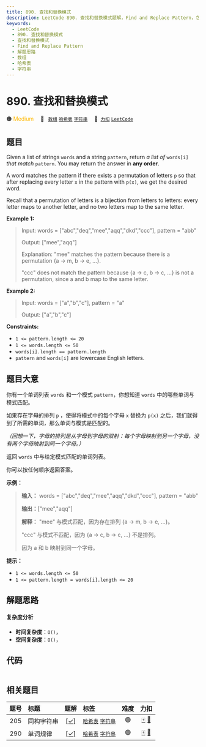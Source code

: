 ```yaml
---
title: 890. 查找和替换模式
description: LeetCode 890. 查找和替换模式题解，Find and Replace Pattern，包含解题思路、复杂度分析以及完整的 JavaScript 代码实现。
keywords:
  - LeetCode
  - 890. 查找和替换模式
  - 查找和替换模式
  - Find and Replace Pattern
  - 解题思路
  - 数组
  - 哈希表
  - 字符串
---
```


# 890. 查找和替换模式

🟠 <font color=#ffb800>Medium</font>&emsp; 🔖&ensp; [`数组`](/tag/array.md) [`哈希表`](/tag/hash-table.md) [`字符串`](/tag/string.md)&emsp; 🔗&ensp;[`力扣`](https://leetcode.cn/problems/find-and-replace-pattern) [`LeetCode`](https://leetcode.com/problems/find-and-replace-pattern)

## 题目

Given a list of strings `words` and a string `pattern`, return _a list of_
`words[i]` _that match_ `pattern`. You may return the answer in **any order**.

A word matches the pattern if there exists a permutation of letters `p` so
that after replacing every letter `x` in the pattern with `p(x)`, we get the
desired word.

Recall that a permutation of letters is a bijection from letters to letters:
every letter maps to another letter, and no two letters map to the same
letter.



**Example 1:**

> Input: words = ["abc","deq","mee","aqq","dkd","ccc"], pattern = "abb"
> 
> Output: ["mee","aqq"]
> 
> Explanation: "mee" matches the pattern because there is a permutation {a -> m, b -> e, ...}. 
> 
> "ccc" does not match the pattern because {a -> c, b -> c, ...} is not a permutation, since a and b map to the same letter.

**Example 2:**

> Input: words = ["a","b","c"], pattern = "a"
> 
> Output: ["a","b","c"]

**Constraints:**

  * `1 <= pattern.length <= 20`
  * `1 <= words.length <= 50`
  * `words[i].length == pattern.length`
  * `pattern` and `words[i]` are lowercase English letters.


## 题目大意

你有一个单词列表 `words` 和一个模式  `pattern`，你想知道 `words` 中的哪些单词与模式匹配。

如果存在字母的排列 `p` ，使得将模式中的每个字母 `x` 替换为 `p(x)` 之后，我们就得到了所需的单词，那么单词与模式是匹配的。

_（回想一下，字母的排列是从字母到字母的双射：每个字母映射到另一个字母，没有两个字母映射到同一个字母。）_

返回 `words` 中与给定模式匹配的单词列表。

你可以按任何顺序返回答案。



**示例：**

> 
> 
> 
> 
> 
> **输入：** words = ["abc","deq","mee","aqq","dkd","ccc"], pattern = "abb"
> 
> **输出：**["mee","aqq"]
> 
> **解释：** "mee" 与模式匹配，因为存在排列 {a -> m, b -> e, ...}。
> 
> "ccc" 与模式不匹配，因为 {a -> c, b -> c, ...} 不是排列。
> 
> 因为 a 和 b 映射到同一个字母。



**提示：**

  * `1 <= words.length <= 50`
  * `1 <= pattern.length = words[i].length <= 20`


## 解题思路

#### 复杂度分析

- **时间复杂度**：`O()`，
- **空间复杂度**：`O()`，

## 代码

```javascript

```

## 相关题目

<!-- prettier-ignore -->
| 题号 | 标题 | 题解 | 标签 | 难度 | 力扣 |
| :------: | :------ | :------: | :------ | :------: | :------: |
| 205 | 同构字符串 | [[✓]](/problem/0205.md) |  [`哈希表`](/tag/hash-table.md) [`字符串`](/tag/string.md) | 🟢 | [🀄️](https://leetcode.cn/problems/isomorphic-strings) [🔗](https://leetcode.com/problems/isomorphic-strings) |
| 290 | 单词规律 | [[✓]](/problem/0290.md) |  [`哈希表`](/tag/hash-table.md) [`字符串`](/tag/string.md) | 🟢 | [🀄️](https://leetcode.cn/problems/word-pattern) [🔗](https://leetcode.com/problems/word-pattern) |